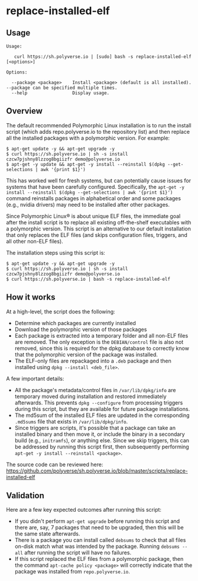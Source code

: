 # replace-installed-elf
## Usage
```
Usage:

   curl https://sh.polyverse.io | [sudo] bash -s replace-installed-elf [<options>]

Options:

  --package <package>    Install <package> (default is all installed). --package can be specified multiple times.
  --help                 Display usage.
```
## Overview
The default recommended Polymorphic Linux installation is to run the install script (which adds repo.polyverse.io to the repository list) and then replace all the installed packages with a polymorphic version. For example:
```
$ apt-get update -y && apt-get upgrade -y
$ curl https://sh.polyverse.io | sh -s install czcw7pjshny8lzzog8bgiizfr demo@polyverse.io
$ apt-get -y update && apt-get -y install --reinstall $(dpkg --get-selections | awk '{print $1}')
```
This has worked well for fresh systems, but can potentially cause issues for systems that have been carefully configured. Specifically, the `apt-get -y install --reinstall $(dpkg --get-selections | awk '{print $1}')` command reinstalls packages in alphabetical order and some packages (e.g., nvidia drivers) may need to be installed after other packages.

Since Polymorphic Linux® is about unique ELF files, the immediate goal after the install script is to replace all existing off-the-shelf executables with a polymorphic version. This script is an alternative to our default installation that only replaces the ELF files (and skips configuration files, triggers, and all other non-ELF files).

The installation steps using this script is:
```
$ apt-get update -y && apt-get upgrade -y
$ curl https://sh.polyverse.io | sh -s install czcw7pjshny8lzzog8bgiizfr demo@polyverse.io
$ curl https://sh.polyverse.io | bash -s replace-installed-elf
```

## How it works
At a high-level, the script does the following:
 * Determine which packages are currently installed
 * Download the polymorphic version of those packages
 * Each package is extracted into a temporary folder and all non-ELF files are removed. The only exception is the `DEBIAN/control` file is also not removed, since this is required for the dpkg database to correctly know that the polymorphic version of the package was installed.
 * The ELF-only files are repackaged into a `.deb` package and then installed using `dpkg --install <deb_file>`.

A few important details:
  * All the package's metadata/control files in `/var/lib/dpkg/info` are temporary moved during installation and restored immediately afterwards. This prevents `dpkg --configure` from processing triggers during this script, but they are available for future package installations.
  * The md5sum of the installed ELF files are updated in the corresponding `.md5sums` file that exists in `/var/lib/dpkg/info`.
  * Since triggers are scripts, it's possible that a package can take an installed binary and then move it, or include the binary in a secondary build (e.g., `initramfs`), or anything else. Since we skip triggers, this can be addressed by running this script first, then subsequently performing `apt-get -y install --reinstall <package>`.
  
The source code can be reviewed here: https://github.com/polyverse/sh.polyverse.io/blob/master/scripts/replace-installed-elf

## Validation
Here are a few key expected outcomes after running this script:

 * If you didn't perform `apt-get upgrade` before running this script and there are, say, 7 packages that need to be upgraded, then this will be the same state afterwards.
 * There is a package you can install called `debsums` to check that all files on-disk match what was intended by the package. Running `debsums --all` after running the script will have no failures.
 * If this script replaced the ELF files from a polymorphic package, then the command `apt-cache policy <package>` will correctly indicate that the package was installed from `repo.polyverse.io`.
